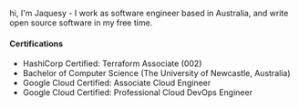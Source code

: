 hi, I'm Jaquesy - I work as software engineer based in Australia, and write open source software in my free time.

#### Certifications
- HashiCorp Certified: Terraform Associate (002)
- Bachelor of Computer Science (The University of Newcastle, Australia)
- Google Cloud Certified: Associate Cloud Engineer
- Google Cloud Certified: Professional Cloud DevOps Engineer
